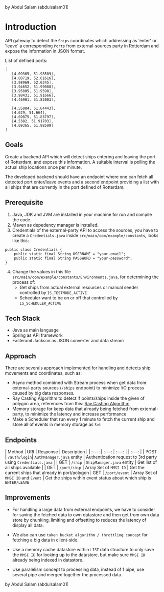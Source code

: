 by Abdul Salam (abdulsalam01)

# Introduction

API gateway to detect the `Ships` coordinates which addressing as 'enter' or 'leave' a corresponding `Ports` from external-sources party in Rotterdam and expose the information in JSON format.

List of defined ports:
```
[
   [4.09365, 51.98509],
   [4.08719, 52.01616],
   [3.98969, 52.0345],
   [3.94652, 51.99088],
   [3.95805, 51.9598],
   [3.98431, 51.91666],
   [4.46901, 51.82003],

   [4.55084, 51.64443],
   [4.629, 51.664],
   [4.69875, 51.83797],
   [4.5382, 51.91703],
   [4.09365, 51.98509]
]
```

## Goals

Create a backend API which will detect ships entering and leaving the port of Rotterdam, and expose this information. A suitable interval is polling the actual ship locations once per minute.

The developed backend should have an endpoint where one can fetch all detected port enter/leave events and a second endpoint providing a list with all ships that are currently in the port defined of Rotterdam.

## Prerequisite

1. Java, JDK and JVM are installed in your machine for run and compile the code.
2. Maven as depedency manager is installed.
3. Credentials of the external-party API to access the sources, you have to create a `Credentials.java` inside `src/main/com/example/constants`, looks like this:

```
public class Credentials {
    public static final String USERNAME = "your-email";
    public static final String PASSWORD = "your-password";
}
```

4. Change the values in this file `src/main/com/example/constants/Environments.java`, for determining the process of:
   - Get ships from actual external resources or manual seeder controlled by `IS_TESTMODE_ACTIVE`
   - Scheduler want to be on or off that controlled by `IS_SCHEDULER_ACTIVE`

## Tech Stack
- Java as main language
- Spring as API framework
- Fasterxml Jackson as JSON converter and data stream

## Approach
There are severals approach implemented for handling and detects ship movements and coordinates, such as:
- Async method combined with Stream process when get data from external-party sources (`/ships` endpoint) to minimize I/O process caused by big data responses.
- Ray Casting Algorithm to detect if points/ships inside the given of polygon area, references from this: [Ray Casting Algorithm](https://medium.com/@girishajmera/exploring-algorithms-to-determine-points-inside-or-outside-a-polygon-038952946f87)
- Memory storage for keep data that already being fetched from external-party, to minimize the latency and increase performance
- Make a Scheduler that run every 1 minute to fetch the current ship and store all of events in memory storage as `Set`

## Endpoints
| Method | URI | Response | Description | 
| :---:  | :---: | :---:    | | :---:    |
| POST | `/auth/login`| `AuthManager.java` entity | Authentication request to 3rd party using `Credentials.java` |
| GET | `/ship` | `ShipManager.java` entity | Get list of all ships available |
| GET | `/port/ship` | Array Set of `MMSI ID` | Get the current ships that already in port/polygon
| GET | `/port/event` | Array Set of `MMSI ID` and `Event` | Get the ships within event status about which ship is `ENTER/LEAVE`

## Improvements
- For handling a large data from external endpoints, we have to consider for saving the fetched data to own datastore and then get from own data store by chunking, limiting and offsetting to reduces the latency of display all data.

- We also can use `token bucket algorithm / throttling concept` for fetching a big data in client-side.

- Use a memory cache datastore within `LIST` data structure to only save the `MMSI ID` for looking up to the datastore, but make sure `MMSI ID` already being indexed in datastore.

- Use paralelism concept to processing data, instead of 1 pipe, use several pipe and merged together the processed data.

by Abdul Salam (abdulsalam01)
